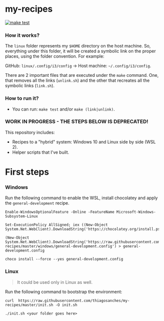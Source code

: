 # my-recipes

[![make test](https://github.com/thiagosanches/my-recipes/actions/workflows/make-test.yml/badge.svg?branch=master)](https://github.com/thiagosanches/my-recipes/actions/workflows/make-test.yml)

### How it works?

The `linux` folder represents my `$HOME` directory on the host machine. So, everything under this folder, it will be created a symbolic link on the proper places, using the folder convention. For example:

GitHub: `linux/.config/i3/config` -> Host machine: `~/.config/i3/config`.

There are 2 important files that are executed under the `make` command. One, that removes all the links (`unlink.sh`) and the other that recreates all the symbolic links (`link.sh`).

### How to run it?
- You can run: `make test` and/or `make (link|unlink)`.

### WORK IN PROGRESS - THE STEPS BELOW IS DEPRECATED!

This repository includes:

* Recipes to a "hybrid" system: Windows 10 and Linux side by side (WSL 2).
* Helper scripts that I've built.


# First steps

### Windows
Run the following command to enable the WSL, install chocolatey and apply the `general-development` recipe.

```
Enable-WindowsOptionalFeature -Online -FeatureName Microsoft-Windows-Subsystem-Linux

Set-ExecutionPolicy AllSigned; iex ((New-Object System.Net.WebClient).DownloadString('https://chocolatey.org/install.ps1'))

(New-Object System.Net.WebClient).DownloadString('https://raw.githubusercontent.com/thiagosanches/my-recipes/master/windows/general-development.config') > general-development.config

choco install --force --yes general-development.config
```

### Linux 
> It could be used only in Linux as well.

Run the following command to bootstrap the environment:

`curl  https://raw.githubusercontent.com/thiagosanches/my-recipes/master/init.sh -O init.sh`

`./init.sh <your folder goes here>`
